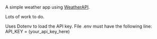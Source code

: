 A simple weather app using [WeatherAPI](https://www.weatherapi.com/).

Lots of work to do.

Uses Dotenv to load the API key. File .env must have the following line:  
API_KEY = (your_api_key_here)